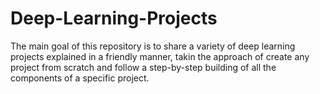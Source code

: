 # Deep-Learning-Projects
The main goal of this repository is to share a variety of deep learning projects explained in a friendly manner, takin the approach of create any project from scratch and follow a step-by-step building of all the components of a specific project. 
